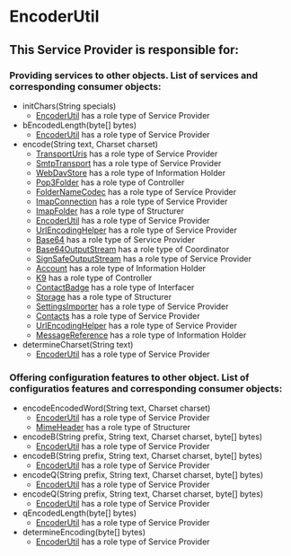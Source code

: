 # EncoderUtil
## This Service Provider is responsible for:
### Providing services to other objects. List of services and corresponding consumer objects: 
* initChars(String specials)
	* [EncoderUtil](../ServiceProviders/EncoderUtil.md) has a role type of Service Provider
* bEncodedLength(byte[] bytes)
	* [EncoderUtil](../ServiceProviders/EncoderUtil.md) has a role type of Service Provider
* encode(String text, Charset charset)
	* [TransportUris](../ServiceProviders/TransportUris.md) has a role type of Service Provider
	* [SmtpTransport](../ServiceProviders/SmtpTransport.md) has a role type of Service Provider
	* [WebDavStore](../InformationHolders/WebDavStore.md) has a role type of Information Holder
	* [Pop3Folder](../Controllers/Pop3Folder.md) has a role type of Controller
	* [FolderNameCodec](../ServiceProviders/FolderNameCodec.md) has a role type of Service Provider
	* [ImapConnection](../ServiceProviders/ImapConnection.md) has a role type of Service Provider
	* [ImapFolder](../Structurers/ImapFolder.md) has a role type of Structurer
	* [EncoderUtil](../ServiceProviders/EncoderUtil.md) has a role type of Service Provider
	* [UrlEncodingHelper](../ServiceProviders/UrlEncodingHelper.md) has a role type of Service Provider
	* [Base64](../ServiceProviders/Base64.md) has a role type of Service Provider
	* [Base64OutputStream](../Coordinators/Base64OutputStream.md) has a role type of Coordinator
	* [SignSafeOutputStream](../ServiceProviders/SignSafeOutputStream.md) has a role type of Service Provider
	* [Account](../InformationHolders/Account.md) has a role type of Information Holder
	* [K9](../Controllers/K9.md) has a role type of Controller
	* [ContactBadge](../Interfacers/ContactBadge.md) has a role type of Interfacer
	* [Storage](../Structurers/Storage.md) has a role type of Structurer
	* [SettingsImporter](../ServiceProviders/SettingsImporter.md) has a role type of Service Provider
	* [Contacts](../ServiceProviders/Contacts.md) has a role type of Service Provider
	* [UrlEncodingHelper](../ServiceProviders/UrlEncodingHelper.md) has a role type of Service Provider
	* [MessageReference](../InformationHolders/MessageReference.md) has a role type of Information Holder
* determineCharset(String text)
	* [EncoderUtil](../ServiceProviders/EncoderUtil.md) has a role type of Service Provider
### Offering configuration features to other object. List of configuratios features and corresponding consumer objects: 
* encodeEncodedWord(String text, Charset charset)
	* [EncoderUtil](../ServiceProviders/EncoderUtil.md) has a role type of Service Provider
	* [MimeHeader](../Structurers/MimeHeader.md) has a role type of Structurer
* encodeB(String prefix, String text, Charset charset, byte[] bytes)
	* [EncoderUtil](../ServiceProviders/EncoderUtil.md) has a role type of Service Provider
* encodeB(String prefix, String text, Charset charset, byte[] bytes)
	* [EncoderUtil](../ServiceProviders/EncoderUtil.md) has a role type of Service Provider
* encodeQ(String prefix, String text,  Charset charset, byte[] bytes)
	* [EncoderUtil](../ServiceProviders/EncoderUtil.md) has a role type of Service Provider
* encodeQ(String prefix, String text,  Charset charset, byte[] bytes)
	* [EncoderUtil](../ServiceProviders/EncoderUtil.md) has a role type of Service Provider
* qEncodedLength(byte[] bytes)
	* [EncoderUtil](../ServiceProviders/EncoderUtil.md) has a role type of Service Provider
* determineEncoding(byte[] bytes)
	* [EncoderUtil](../ServiceProviders/EncoderUtil.md) has a role type of Service Provider
